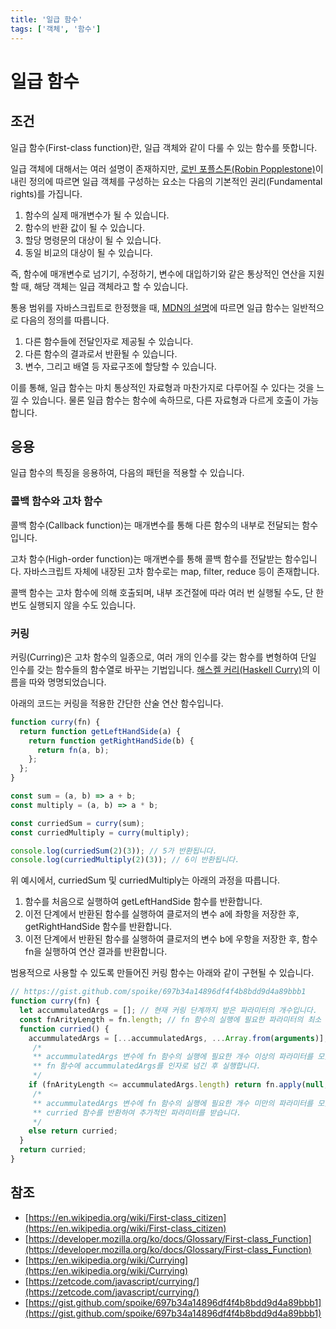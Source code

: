 ```yaml
---
title: '일급 함수'
tags: ['객체', '함수']
---
```


# 일급 함수

## 조건

일급 함수(First-class function)란, 일급 객체와 같이 다룰 수 있는 함수를 뜻합니다.

일급 객체에 대해서는 여러 설명이 존재하지만, [로빈 포플스톤(Robin Popplestone)](https://en.wikipedia.org/wiki/Robin_Popplestone)이 내린 정의에 따르면 일급 객체를 구성하는 요소는 다음의 기본적인 권리(Fundamental rights)를 가집니다.

1. 함수의 실제 매개변수가 될 수 있습니다.
2. 함수의 반환 값이 될 수 있습니다.
3. 할당 명령문의 대상이 될 수 있습니다.
4. 동일 비교의 대상이 될 수 있습니다.

즉, 함수에 매개변수로 넘기기, 수정하기, 변수에 대입하기와 같은 통상적인 연산을 지원할 때, 해당 객체는 일급 객체라고 할 수 있습니다.

통용 범위를 자바스크립트로 한정했을 때, [MDN의 설명](https://developer.mozilla.org/ko/docs/Glossary/First-class_Function)에 따르면 일급 함수는 일반적으로 다음의 정의를 따릅니다.

1. 다른 함수들에 전달인자로 제공될 수 있습니다.
2. 다른 함수의 결과로서 반환될 수 있습니다.
3. 변수, 그리고 배열 등 자료구조에 할당할 수 있습니다.

이를 통해, 일급 함수는 마치 통상적인 자료형과 마찬가지로 다루어질 수 있다는 것을 느낄 수 있습니다. 물론 일급 함수는 함수에 속하므로, 다른 자료형과 다르게 호출이 가능합니다.

## 응용

일급 함수의 특징을 응용하여, 다음의 패턴을 적용할 수 있습니다.

### 콜백 함수와 고차 함수

콜백 함수(Callback function)는 매개변수를 통해 다른 함수의 내부로 전달되는 함수입니다.

고차 함수(High-order function)는 매개변수를 통해 콜백 함수를 전달받는 함수입니다. 자바스크립트 자체에 내장된 고차 함수로는 map, filter, reduce 등이 존재합니다.

콜백 함수는 고차 함수에 의해 호출되며, 내부 조건절에 따라 여러 번 실행될 수도, 단 한 번도 실행되지 않을 수도 있습니다.

### 커링

커링(Curring)은 고차 함수의 일종으로, 여러 개의 인수를 갖는 함수를 변형하여 단일 인수를 갖는 함수들의 함수열로 바꾸는 기법입니다. [해스켈 커리(Haskell Curry)](https://en.wikipedia.org/wiki/Haskell_Curry)의 이름을 따와 명명되었습니다.

아래의 코드는 커링을 적용한 간단한 산술 연산 함수입니다.

```javascript
function curry(fn) {
  return function getLeftHandSide(a) {
    return function getRightHandSide(b) {
      return fn(a, b);
    };
  };
}

const sum = (a, b) => a + b;
const multiply = (a, b) => a * b;

const curriedSum = curry(sum);
const curriedMultiply = curry(multiply);

console.log(curriedSum(2)(3)); // 5가 반환됩니다.
console.log(curriedMultiply(2)(3)); // 6이 반환됩니다.
```

위 예시에서, curriedSum 및 curriedMultiply는 아래의 과정을 따릅니다.

1. 함수를 처음으로 실행하여 getLeftHandSide 함수를 반환합니다.
2. 이전 단계에서 반환된 함수를 실행하여 클로저의 변수 a에 좌항을 저장한 후, getRightHandSide 함수를 반환합니다.
3. 이전 단계에서 반환된 함수를 실행하여 클로저의 변수 b에 우항을 저장한 후, 함수 fn을 실행하여 연산 결과를 반환합니다.

범용적으로 사용할 수 있도록 만들어진 커링 함수는 아래와 같이 구현될 수 있습니다.

```javascript
// https://gist.github.com/spoike/697b34a14896df4f4b8bdd9d4a89bbb1
function curry(fn) {
  let accummulatedArgs = []; // 현재 커링 단계까지 받은 파라미터의 개수입니다.
  const fnArityLength = fn.length; // fn 함수의 실행에 필요한 파라미터의 최소 개수입니다.
  function curried() {
    accummulatedArgs = [...accummulatedArgs, ...Array.from(arguments)];
     /*
     ** accummulatedArgs 변수에 fn 함수의 실행에 필요한 개수 이상의 파라미터를 모았을 경우,
     ** fn 함수에 accummulatedArgs를 인자로 넘긴 후 실행합니다.
     */
    if (fnArityLength <= accummulatedArgs.length) return fn.apply(null, accummulatedArgs);
     /*
     ** accummulatedArgs 변수에 fn 함수의 실행에 필요한 개수 미만의 파라미터를 모았을 경우,
     ** curried 함수를 반환하여 추가적인 파라미터를 받습니다.
     */
    else return curried;
  }
  return curried;
}
```

## 참조

* [https://en.wikipedia.org/wiki/First-class_citizen](https://en.wikipedia.org/wiki/First-class_citizen)
* [https://developer.mozilla.org/ko/docs/Glossary/First-class_Function](https://developer.mozilla.org/ko/docs/Glossary/First-class_Function)
* [https://en.wikipedia.org/wiki/Currying](https://en.wikipedia.org/wiki/Currying)
* [https://zetcode.com/javascript/currying/](https://zetcode.com/javascript/currying/)
* [https://gist.github.com/spoike/697b34a14896df4f4b8bdd9d4a89bbb1](https://gist.github.com/spoike/697b34a14896df4f4b8bdd9d4a89bbb1)
